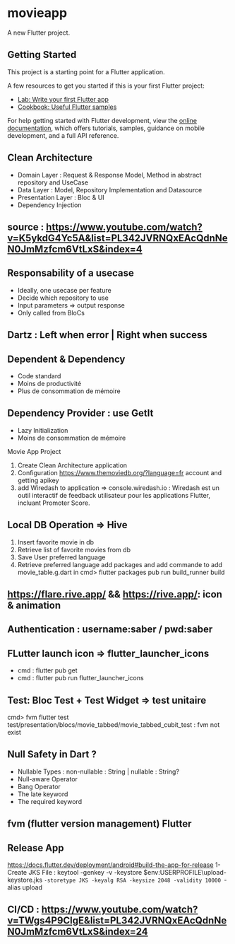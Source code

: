 # movieapp

A new Flutter project.

## Getting Started

This project is a starting point for a Flutter application.

A few resources to get you started if this is your first Flutter project:

- [Lab: Write your first Flutter app](https://docs.flutter.dev/get-started/codelab)
- [Cookbook: Useful Flutter samples](https://docs.flutter.dev/cookbook)

For help getting started with Flutter development, view the
[online documentation](https://docs.flutter.dev/), which offers tutorials,
samples, guidance on mobile development, and a full API reference.

## Clean Architecture
- Domain Layer : Request & Response Model, Method in abstract repository and UseCase
- Data Layer : Model, Repository Implementation and Datasource
- Presentation Layer : Bloc & UI
- Dependency Injection

## source : https://www.youtube.com/watch?v=K5ykdG4Yc5A&list=PL342JVRNQxEAcQdnNeN0JmMzfcm6VtLxS&index=4

## Responsability of a usecase
- Ideally, one usecase per feature
- Decide which repository to use
- Input parameters => output response
- Only called from BloCs

## Dartz : Left when error  |  Right when success

## Dependent & Dependency
- Code standard
- Moins de productivité
- Plus de consommation de mémoire

## Dependency Provider : use GetIt
+ Lazy Initialization
+ Moins de consommation de mémoire

Movie App Project
1. Create Clean Architecture application
2. Configuration https://www.themoviedb.org/?language=fr account and getting apikey
3. add Wiredash to application => console.wiredash.io : Wiredash est un outil interactif de feedback utilisateur pour les applications Flutter, incluant Promoter Score.

## Local DB Operation => Hive
1. Insert favorite movie in db
2. Retrieve list of favorite movies from db
3. Save User preferred language
4. Retrieve preferred language
add packages and add commande to add movie_table.g.dart in cmd> flutter packages pub run build_runner build

## https://flare.rive.app/ && https://rive.app/: icon & animation

## Authentication : username:saber / pwd:saber

## FLutter launch icon => flutter_launcher_icons
- cmd : flutter pub get
- cmd : flutter pub run flutter_launcher_icons

## Test: Bloc Test + Test Widget => test unitaire
cmd> fvm flutter test test/presentation/blocs/movie_tabbed/movie_tabbed_cubit_test  : fvm not exist

## Null Safety in Dart ?
- Nullable Types : non-nullable : String | nullable : String? 
- Null-aware Operator
- Bang Operator
- The late keyword
- The required keyword

## fvm (flutter version management) Flutter

## Release App
https://docs.flutter.dev/deployment/android#build-the-app-for-release
1- Create JKS File : keytool -genkey -v -keystore $env:USERPROFILE\upload-keystore.jks `-storetype JKS -keyalg RSA -keysize 2048 -validity 10000 `-alias upload

## CI/CD : https://www.youtube.com/watch?v=TWgs4P9ClgE&list=PL342JVRNQxEAcQdnNeN0JmMzfcm6VtLxS&index=24

